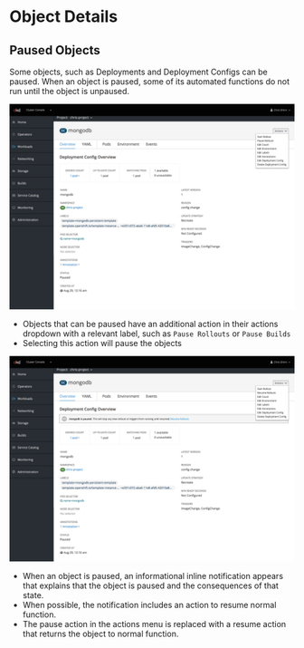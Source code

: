 # Object Details

## Paused Objects
Some objects, such as Deployments and Deployment Configs can be paused.
When an object is paused, some of its automated functions do not run until the object is unpaused.

![deployment config showing pause action](img/pause-object.png)
 - Objects that can be paused have an additional action in their actions dropdown with a relevant label, such as `Pause Rollouts` or `Pause Builds`
 - Selecting this action will pause the objects

![paused deployment config](img/resume-object.png)
- When an object is paused, an informational inline notification appears that explains that the object is paused and the consequences of that state.
- When possible, the notification includes an action to resume normal function.
- The pause action in the actions menu is replaced with a resume action that returns the object to normal function.
